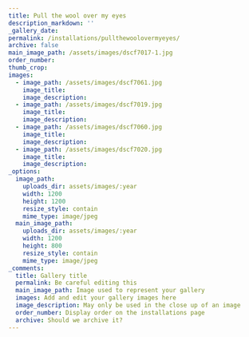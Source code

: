 ```yaml
---
title: Pull the wool over my eyes
description_markdown: ''
_gallery_date:
permalink: /installations/pullthewoolovermyeyes/
archive: false
main_image_path: /assets/images/dscf7017-1.jpg
order_number:
thumb_crop:
images:
  - image_path: /assets/images/dscf7061.jpg
    image_title:
    image_description:
  - image_path: /assets/images/dscf7019.jpg
    image_title:
    image_description:
  - image_path: /assets/images/dscf7060.jpg
    image_title:
    image_description:
  - image_path: /assets/images/dscf7020.jpg
    image_title:
    image_description:
_options:
  image_path:
    uploads_dir: assets/images/:year
    width: 1200
    height: 1200
    resize_style: contain
    mime_type: image/jpeg
  main_image_path:
    uploads_dir: assets/images/:year
    width: 1200
    height: 800
    resize_style: contain
    mime_type: image/jpeg
_comments:
  title: Gallery title
  permalink: Be careful editing this
  main_image_path: Image used to represent your gallery
  images: Add and edit your gallery images here
  image_description: May only be used in the close up of an image
  order_number: Display order on the installations page
  archive: Should we archive it?
---
```

